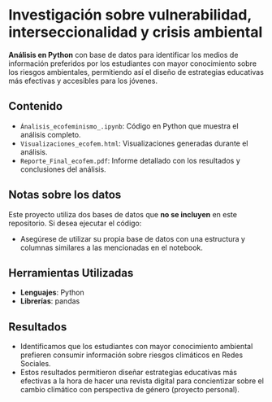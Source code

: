 # Investigación sobre vulnerabilidad, interseccionalidad y crisis ambiental 

**Análisis en Python**  con base de datos para identificar los medios de información preferidos por los estudiantes con mayor conocimiento sobre los riesgos ambientales, permitiendo así el diseño de estrategias educativas más efectivas y accesibles para los jóvenes. 

## Contenido
- `Ánalisis_ecofeminismo_.ipynb`: Código en Python que muestra el análisis completo.
- `Visualizaciones_ecofem.html`: Visualizaciones generadas durante el análisis.
- `Reporte_Final_ecofem.pdf`: Informe detallado con los resultados y conclusiones del análisis.

## Notas sobre los datos
Este proyecto utiliza dos bases de datos que **no se incluyen** en este repositorio.
Si desea ejecutar el código:
- Asegúrese de utilizar su propia base de datos con una estructura y columnas similares a las mencionadas en el notebook.

## Herramientas Utilizadas
- **Lenguajes**: Python
- **Librerías**: pandas

## Resultados
- Identificamos que los estudiantes con mayor conocimiento ambiental prefieren consumir información sobre riesgos climáticos en Redes Sociales.
- Estos resultados permitieron diseñar estrategias educativas más efectivas a la hora de hacer una revista digital para concientizar sobre el cambio climático con perspectiva de género (proyecto personal).
